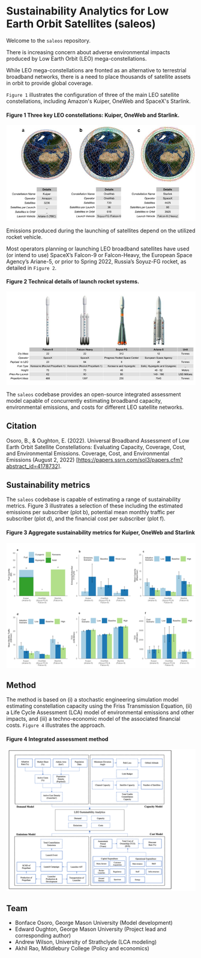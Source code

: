 # Sustainability Analytics for Low Earth Orbit Satellites (saleos)

Welcome to the `saleos` repository.

There is increasing concern about adverse environmental impacts produced by Low Earth Orbit (LEO) mega-constellations.

While LEO mega-constellations are fronted as an alternative to terrestrial broadband networks, there is a need to place thousands of satellite assets in orbit to provide global coverage. 

`Figure 1` illustrates the configuration of three of the main LEO satellite constellations, including Amazon's Kuiper, OneWeb and SpaceX's Starlink. 

#### Figure 1 Three key LEO constellations: Kuiper, OneWeb and Starlink.
<p align="center">
  <img src="/vis/figures/readme/fig_1.jpg" />
</p>

Emissions produced during the launching of satellites depend on the utilized rocket vehicle. 

Most operators planning or launching LEO broadband satellites have used (or intend to use) SpaceX’s Falcon-9 or Falcon-Heavy, the European Space Agency’s Ariane-5, or prior to Spring 2022, Russia’s Soyuz-FG rocket, as detailed in `Figure 2`. 

#### Figure 2 Technical details of launch rocket systems.
<p align="center">
  <img src="/vis/figures/readme/fig_2.jpg" />
</p>

The `saleos` codebase provides an open-source integrated assessment model capable of concurrently estimating broadband capacity, environmental emissions, and costs for different LEO satellite networks.

Citation
---------
Osoro, B., & Oughton, E. (2022). Universal Broadband Assessment of Low Earth Orbit Satellite Constellations: Evaluating Capacity, Coverage, Cost, and Environmental Emissions. Coverage, Cost, and Environmental Emissions (August 2, 2022) [https://papers.ssrn.com/sol3/papers.cfm?abstract_id=4178732].

## Sustainability metrics

The `saleos` codebase is capable of estimating a range of sustainability metrics. Figure 3 illustrates a selection of these including the estimated emissions per subscriber (plot b), potential mean monthly traffic per subscriber (plot d), and the financial cost per subscriber (plot f).

#### Figure 3 Aggregate sustainability metrics for Kuiper, OneWeb and Starlink
<p align = 'center'>
  <img src= '/vis/figures/readme/c_aggregate_metrics.png' />
</p>

## Method

The method is based on (i) a stochastic engineering simulation model estimating constellation capacity using the Friss Transmission Equation, (ii) a Life Cycle Assessment (LCA) model of environmental emissions and other impacts, and (iii) a techno-economic model of the associated financial costs. `Figure 4` illustrates the approach.

#### Figure 4 Integrated assessment method
<p align = 'center'>
  <img src= '/vis/figures/readme/model.png' />
</p>

## Team
- Bonface Osoro, George Mason University (Model development)
- Edward Oughton, George Mason University (Project lead and corresponding author)
- Andrew Wilson, University of Strathclyde (LCA modeling)
- Akhil Rao, Middlebury College (Policy and economics)
